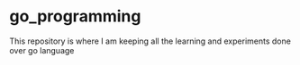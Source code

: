 # go_programming
This repository is where I am keeping all the learning and experiments done over go language
